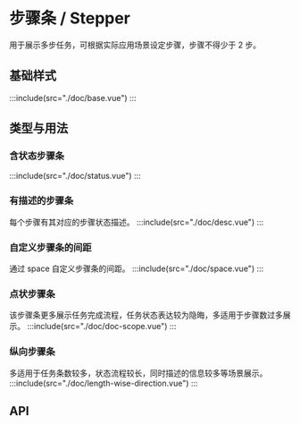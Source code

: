 # 步骤条 / Stepper

用于展示多步任务，可根据实际应用场景设定步骤，步骤不得少于 2 步。

## 基础样式

:::include(src="./doc/base.vue")
:::

## 类型与用法

### 含状态步骤条

:::include(src="./doc/status.vue")
:::

### 有描述的步骤条

每个步骤有其对应的步骤状态描述。
:::include(src="./doc/desc.vue")
:::

### 自定义步骤条的间距

通过 space 自定义步骤条的间距。
:::include(src="./doc/space.vue")
:::

### 点状步骤条

该步骤条更多展示任务完成流程，任务状态表达较为隐晦，多适用于步骤数过多展示。
:::include(src="./doc/doc-scope.vue")
:::

### 纵向步骤条

多适用于任务条数较多，状态流程较长，同时描述的信息较多等场景展示。
:::include(src="./doc/length-wise-direction.vue")
:::

## API

<api-doc name="Stepper" :doc="require('./api.json')"></api-doc>
<api-doc name="Step" :doc="require('./../step/api.json')"></api-doc>
